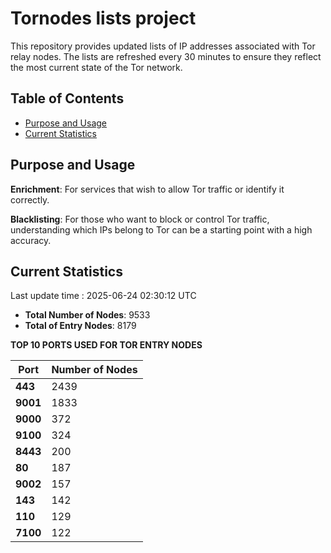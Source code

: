 # Tornodes lists project

This repository provides updated lists of IP addresses associated with Tor relay nodes. The lists are refreshed every 30 minutes to ensure they reflect the most current state of the Tor network.

## Table of Contents

- [Purpose and Usage](#purpose-and-usage)
- [Current Statistics](#current-statistics)


## Purpose and Usage

**Enrichment**: For services that wish to allow Tor traffic or identify it correctly.

**Blacklisting**: For those who want to block or control Tor traffic, understanding which IPs belong to Tor can be a starting point with a high accuracy.

## Current Statistics

Last update time : 2025-06-24 02:30:12 UTC

- **Total Number of Nodes**: 9533
- **Total of Entry Nodes**: 8179

**TOP 10 PORTS USED FOR TOR ENTRY NODES**

| **Port** | **Number of Nodes** |
|------|-----------------|
| **443**   | 2439  |
| **9001**   | 1833  |
| **9000**   | 372  |
| **9100**   | 324  |
| **8443**   | 200  |
| **80**   | 187  |
| **9002**   | 157  |
| **143**   | 142  |
| **110**   | 129  |
| **7100**   | 122  |

